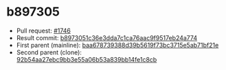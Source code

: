 # b897305
- Pull request: [#1746](https://github.com/MarlinFirmware/Marlin/pull/1746)
- Result commit: [b8973051c36e3dda7c1ca76aac9f9517eb24a774](https://github.com/MarlinFirmware/Marlin/commit/b8973051c36e3dda7c1ca76aac9f9517eb24a774)
- First parent (mainline): [baa678739388d39b5619f73bc3715e5ab71bf21e](https://github.com/MarlinFirmware/Marlin/commit/baa678739388d39b5619f73bc3715e5ab71bf21e)
- Second parent (clone): [92b54aa27ebc9bb3e55a06b53a839bb14fe1c8cb](https://github.com/MarlinFirmware/Marlin/commit/92b54aa27ebc9bb3e55a06b53a839bb14fe1c8cb)
